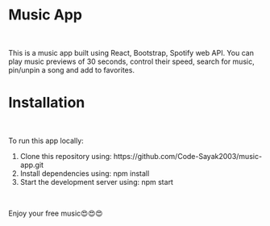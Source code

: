 <h1>Music App</h1>
<br>
<p>This is a music app built using React, Bootstrap, Spotify web API. You can play music previews of 30 seconds, control their speed, search for music, pin/unpin a song and add to favorites.</p>
<h1>Installation</h1>
<br>
<p>To run this app locally: </p>
<ol>
  <li>Clone this repository using: https://github.com/Code-Sayak2003/music-app.git</li>
  <li>Install dependencies using: npm install</li>
  <li>Start the development server using: npm start</li>
</ol>
<br>
<p>Enjoy your free music😍😍😍</p>
